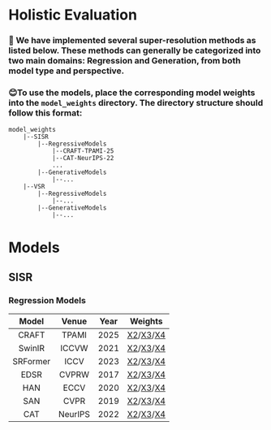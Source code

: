 # Holistic Evaluation

### 🎉 We have implemented several **super-resolution** methods as listed below. These methods can generally be categorized into two main domains: **Regression** and **Generation**, from both model type and perspective.

### 😊To use the models, place the corresponding model weights into the `model_weights` directory. The directory structure should follow this format:

```
model_weights
    |--SISR
        |--RegressiveModels
            |--CRAFT-TPAMI-25
            |--CAT-NeurIPS-22
            ...
        |--GenerativeModels
            |--...
    |--VSR
        |--RegressiveModels
            |--...
        |--GenerativeModels
            |--...
```
# Models
## SISR
### Regression Models
Model | Venue | Year | Weights|
:-:|:-:|:-:|:-:|
CRAFT|TPAMI|2025|[X2](https://drive.google.com/file/d/1SOKsXX0IaNYp4PA5TAoP10MjTPQ-tEYs/view?usp=sharing)/[X3](https://drive.google.com/file/d/1y0j5gpEFnDs58HNQYVsLEJXlb4i74IhY/view?usp=drive_link)/[X4](https://drive.google.com/file/d/1x61m_F4JBBx2krfnukwGD53TefBkloVz/view?usp=drive_link)|
SwinIR|ICCVW|2021|[X2](https://github.com/JingyunLiang/SwinIR/releases/download/v0.0/002_lightweightSR_DIV2K_s64w8_SwinIR-S_x2.pth)/[X3](https://github.com/JingyunLiang/SwinIR/releases/download/v0.0/001_classicalSR_DIV2K_s48w8_SwinIR-M_x3.pth)/[X4](https://github.com/JingyunLiang/SwinIR/releases/download/v0.0/002_lightweightSR_DIV2K_s64w8_SwinIR-S_x4.pth)|
SRFormer|ICCV|2023|[X2](https://drive.google.com/file/d/1e3So4kYb0JFQAUZ-sYzlGx_KZsa9rSpG/view?usp=drive_link)/[X3](https://drive.google.com/file/d/1Eeei_NEjDeni7ysSejmR7AwyG24fO5bp/view?usp=drive_link)/[X4](https://drive.google.com/file/d/1omhiTXRfX5JJiN1GBZNEcPdOYCGV_f_f/view?usp=drive_link)|
EDSR|CVPRW|2017|[X2](https://drive.google.com/file/d/1mREMGVDymId3NzIc2u90sl_X4-pb4ZcV/view?usp=drive_link)/[X3](https://drive.google.com/file/d/1EriqQqlIiRyPbrYGBbwr_FZzvb3iwqz5/view?usp=drive_link)/[X4](https://drive.google.com/file/d/1bCK6cFYU01uJudLgUUe-jgx-tZ3ikOWn/view?usp=drive_link)|
HAN|ECCV|2020|[X2](https://drive.google.com/file/d/12NhWDksOXiVnGw-Zbv6Y20J2DnRRKkJ2/view?usp=drive_link)/[X3](https://drive.google.com/file/d/1bcos3CfYZ-qfSszxEnPohJaUFgVihOB_/view?usp=drive_link)/[X4](https://drive.google.com/file/d/1f86ez0hgFLwe9hjhQogHpkACtYgfqrRi/view?usp=drive_link)|
SAN|CVPR|2019|[X2](https://pan.baidu.com/s/1aTYG4Wy72MI-gCRGnJgkvQ)/[X3](https://pan.baidu.com/s/1aTYG4Wy72MI-gCRGnJgkvQ)/[X4](https://pan.baidu.com/s/1aTYG4Wy72MI-gCRGnJgkvQ)|
CAT|NeurIPS|2022|[X2](https://drive.google.com/file/d/1B0i6zOOJTVa_dNyYnxYvHTM5FfA1dQpE/view?usp=drive_link)/[X3](https://drive.google.com/file/d/1Q_LnCn1YW0cof42MiQqrSsdUMkMlTBQj/view?usp=drive_link)/[X4](https://drive.google.com/file/d/1rfDop1JHE9EmiqF2BsUDeh2wktHqGDJH/view?usp=drive_link)|